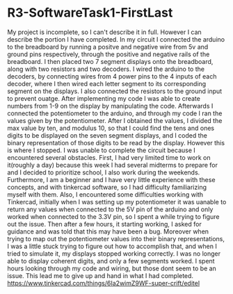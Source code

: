 # R3-SoftwareTask1-FirstLast
 My project is incomplete, so I can't describe it in full. However I can describe the portion I have completed. In my circuit I connected the arduino to the breadboard by running a positve and negative wire from 5v and ground pins respectively, through the positive and negative rails of the breadboard. I then placed two 7 segment displays onto the breadboard, along with two resistors and two decoders. I wired the arduino to the decoders, by connecting wires from 4 power pins to the 4 inputs of each decoder, where I then wired each letter segment to its corresponding segment on the displays. I also connected the resistors to the ground input to prevent ouatge. After implementing my code I was able to create numbers from 1-9 on the display by manipulating the code. Afterwards I connected the potentiometer to the arduino, and through my code I ran the values given by the potentiometer. After I obtained the values, I divided the max value by ten, and modulus 10, so that I could find the tens and ones digits to be displayed on the seven segment displays, and I coded the binary representation of those digits to be read by the display. However this is where I stopped. I was unable to complete the circuit because I encountered several obstacles. First, I had very limited time to work on it(roughly a day) because this week I had several midterms to prepare for and I decided to prioritize school, I also work during the weekends. Furthermore, I am a beginner and I have very little experience with these concepts, and with tinkercad software, so I had difficulty familiarizing myself with them. Also, I encountered some difficulties working with Tinkercad, initially when I was setting up my potentiometer it was uanable to return any values when connected to the 5V pin of the arduino and only worked when connected to the 3.3V pin, so I spent a while trying to figure out the issue. Then after a few hours, it starting working, I asked for guidance and was told that this may have been a bug. Moreover when trying to map out the potentiometer values into their binary representations, I was a little stuck trying to figure out how to accomplish that, and when I tried to simulate it, my displays stopped working correctly. I was no longer able to display coherent digits, and only a few segments worked. I spent hours looking through my code and wiring, but those dont seem to be an issue. This lead me to give up and hand in what I had completed.
 https://www.tinkercad.com/things/6Ia2wimZ9WF-super-crift/editel 